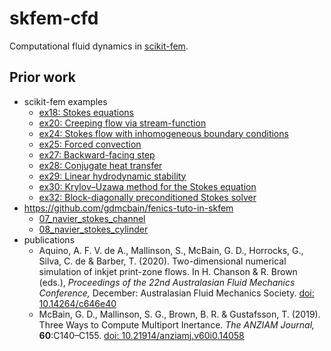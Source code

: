 # skfem-cfd

Computational fluid dynamics in [scikit-fem](https://github.com/kinnala/scikit-fem).

## Prior work

* scikit-fem examples
  * [ex18: Stokes equations](https://scikit-fem.readthedocs.io/en/latest/listofexamples.html#example-18-stokes-equations)
  * [ex20: Creeping flow via stream-function](https://scikit-fem.readthedocs.io/en/latest/listofexamples.html#example-20-creeping-flow-via-stream-function)
  * [ex24: Stokes flow with inhomogeneous boundary conditions](https://scikit-fem.readthedocs.io/en/latest/listofexamples.html#example-24-stokes-flow-with-inhomogeneous-boundary-conditions)
  * [ex25: Forced convection](https://scikit-fem.readthedocs.io/en/latest/listofexamples.html#example-25-forced-convection)
  * [ex27: Backward-facing step](https://scikit-fem.readthedocs.io/en/latest/listofexamples.html#example-27-backward-facing-step)
  * [ex28: Conjugate heat transfer](https://scikit-fem.readthedocs.io/en/latest/listofexamples.html#example-28-conjugate-heat-transfer)
  * [ex29: Linear hydrodynamic stability](https://scikit-fem.readthedocs.io/en/latest/listofexamples.html#example-29-linear-hydrodynamic-stability)
  * [ex30: Krylov–Uzawa method for the Stokes equation](https://scikit-fem.readthedocs.io/en/latest/listofexamples.html#example-30-krylov-uzawa-method-for-the-stokes-equation)
  * [ex32: Block-diagonally preconditioned Stokes solver](https://scikit-fem.readthedocs.io/en/latest/listofexamples.html#example-32-block-diagonally-preconditioned-stokes-solver)
* https://github.com/gdmcbain/fenics-tuto-in-skfem
  * [07_navier_stokes_channel](https://github.com/gdmcbain/fenics-tuto-in-skfem/tree/master/07_navier_stokes_channel)
  * [08_navier_stokes_cylinder](https://github.com/gdmcbain/fenics-tuto-in-skfem/tree/main/08_navier_stokes_cylinder)
* publications
  *  Aquino, A. F. V. de A., Mallinson, S., McBain, G. D., Horrocks, G., Silva, C. de & Barber, T. (2020). Two-dimensional numerical simulation of inkjet print-zone flows. In H. Chanson & R. Brown (eds.), *Proceedings of the 22nd Australasian Fluid Mechanics Conference,* December: Australasian Fluid Mechanics Society. [doi: 10.14264/c646e40](https://doi.org/10.14264%2fc646e40)
  *  McBain, G. D., Mallinson, S. G., Brown, B. R. & Gustafsson, T. (2019). Three Ways to Compute Multiport Inertance. *The ANZIAM Journal,* **60**:C140–C155. [doi: 10.21914/anziamj.v60i0.14058](https://doi.org/10.21914/anziamj.v60i0.14058)

